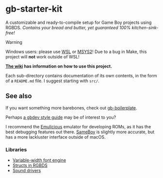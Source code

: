 # gb-starter-kit

A customizable and ready-to-compile setup for Game Boy projects using RGBDS.
*Contains your bread and butter, yet guaranteed 100% kitchen-sink-free!*

> [!WARNING]
> Windows users: please use [WSL] or [MSYS2]!
> Due to a bug in Make, this project will **not** work outside of WSL!

**[The wiki] has information on how to use this project.**

Each sub-directory contains documentation of its own contents, in the form of a `README.md` file.
I suggest starting with `src/`.

## See also

If you want something more barebones, check out [gb-boilerplate](https://github.com/ISSOtm/gb-boilerplate).

Perhaps [a gbdev style guide](https://gbdev.io/guides/asmstyle) may be of interest to you?

I recommend the [Emulicious](https://emulicious.org) emulator for developing ROMs, as it has the best debugging features out there.
[SameBoy](https://github.com/LIJI32/SameBoy) is slightly more accurate, but has a more lackluster interface outside of macOS.

### Libraries

- [Variable-width font engine](https://github.com/ISSOtm/gb-vwf#readme)
- [Structs in RGBDS](https://github.com/ISSOtm/rgbds-structs#readme)
- [Sound drivers](https://github.com/ISSOtm/fortISSimO/wiki/Drivers-comparison)

[WSL]: https://learn.microsoft.com/en-us/windows/wsl/install
[MSYS2]: https://msys2.org
[the wiki]: https://github.com/ISSOtm/gb-starter-kit/wiki
